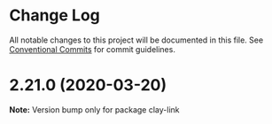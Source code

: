 # Change Log

All notable changes to this project will be documented in this file.
See [Conventional Commits](https://conventionalcommits.org) for commit guidelines.

# 2.21.0 (2020-03-20)

**Note:** Version bump only for package clay-link
